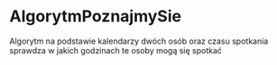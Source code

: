 # AlgorytmPoznajmySie

Algorytm na podstawie kalendarzy dwóch osób oraz czasu spotkania sprawdza w jakich godzinach te osoby mogą się spotkać

